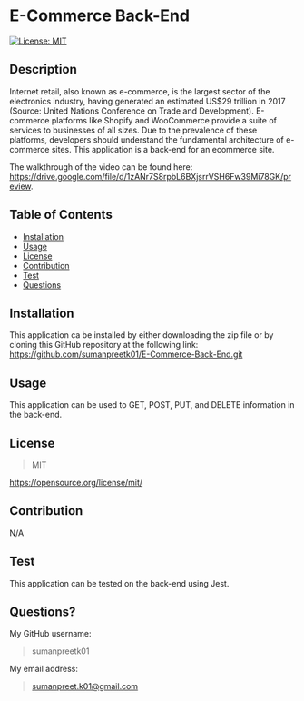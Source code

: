 # E-Commerce Back-End      
  [![License: MIT](https://img.shields.io/badge/License-MIT-yellow.svg)](https://opensource.org/licenses/MIT)
## Description
Internet retail, also known as e-commerce, is the largest sector of the electronics industry, having generated an estimated US$29 trillion in 2017 (Source: United Nations Conference on Trade and Development). E-commerce platforms like Shopify and WooCommerce provide a suite of services to businesses of all sizes. Due to the prevalence of these platforms, developers should understand the fundamental architecture of e-commerce sites. This application is a back-end for an ecommerce site.

The walkthrough of the video can be found here: https://drive.google.com/file/d/1zANr7S8rpbL6BXjsrrVSH6Fw39Mi78GK/preview. 

## Table of Contents

- [Installation](#installation)
- [Usage](#usage)
- [License](#license)
- [Contribution](#contribution)
- [Test](#test)
- [Questions](#questions)

## Installation 
This application ca be installed by either downloading the zip file or by cloning this GitHub repository at the following link: https://github.com/sumanpreetk01/E-Commerce-Back-End.git

## Usage
This application can be used to GET, POST, PUT, and DELETE information in the back-end.

## License

>MIT

https://opensource.org/license/mit/


## Contribution
N/A

## Test
This application can be tested on the back-end using Jest.

## Questions?
My GitHub username:
>
>sumanpreetk01

My email address:
>
>sumanpreet.k01@gmail.com


